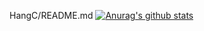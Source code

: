 HangC/README.md
[![Anurag's github stats](https://github-readme-stats.vercel.app/api?username=caicancai)](https://github.com/anuraghazra/github-readme-stats)
